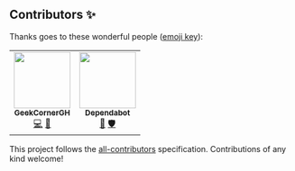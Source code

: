 ## Contributors ✨

Thanks goes to these wonderful people ([emoji key](https://allcontributors.org/docs/en/emoji-key)):

<!-- ALL-CONTRIBUTORS-LIST:START - Do not remove or modify this section -->
<!-- prettier-ignore-start -->
<!-- markdownlint-disable -->
<table>
  <tr>
    <td align="center"><a href="https://ytgeek.gq"><img src="https://avatars.githubusercontent.com/u/45696571?v=4?s=100" width="100px;" alt=""/><br /><sub><b>GeekCornerGH</b></sub></a><br /><a href="https://github.com/GeekCornerGH/Threema-For-Desktop/commitsàuthor=GeekCornerGH" title="Code">💻</a> <a href="https://github.com/GeekCornerGH/Threema-For-Desktop/commitsàuthor=GeekCornerGH" title="Documentation">📖</a></td>
    <td align="center"><a href="https://dependabot.com"><img src="https://avatars2.githubusercontent.com/u/36207117?v=4?s=100" width="100px;" alt=""/><br /><sub><b>Dependabot</b></sub></a><br /><a href="#tool-dependabot-bot" title="Tools">🔧</a> <a href="#security-dependabot-bot" title="Security">🛡️</a></td>
  </tr>
</table>

<!-- markdownlint-enable -->
<!-- prettier-ignore-end -->
<!-- ALL-CONTRIBUTORS-LIST:END -->

This project follows the [all-contributors](https://github.com/all-contributors/all-contributors) specification. Contributions of any kind welcome!
